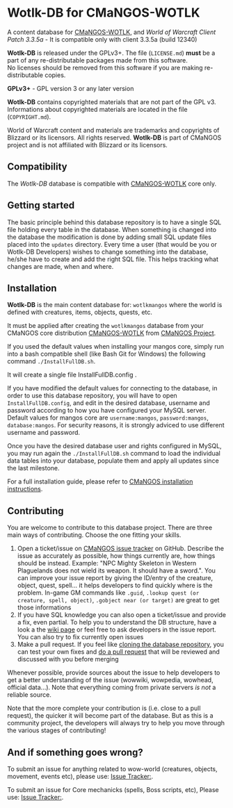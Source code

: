 Wotlk-DB for CMaNGOS-WOTLK
========================================
A content database for [CMaNGOS-WOTLK][10], and *World of Warcraft Client Patch
3.3.5a* - It is compatible only with client 3.3.5a (build 12340)

**Wotlk-DB** is released under the GPLv3+.
The file (`LICENSE.md`) **must** be a part of any re-distributable packages made from this software.  
No licenses should be removed from this software if you are making re-distributable copies.

**GPLv3+** - GPL version 3 or any later version

**Wotlk-DB** contains copyrighted materials that are not part of the GPL v3.
Informations about copyrighted materials are located in the file (`COPYRIGHT.md`).

World of Warcraft content and materials are trademarks and copyrights of Blizzard or its licensors. All rights reserved.
**Wotlk-DB** is part of CMaNGOS project and is not affiliated with Blizzard or its licensors.

Compatibility
-------------
The *Wotlk-DB* database is compatible with [CMaNGOS-WOTLK][10] core only.

Getting started
---------------
The basic principle behind this database repository is to have a single SQL file
holding every table in the database. When something is changed into the database
the modification is done by adding small SQL update files placed into the `updates` directory.
Every time a user (that would be you or Wotlk-DB Developers) wishes to change something into the database, he/she
have to create and add the right SQL file. This helps tracking what changes are made, when and where.

Installation
------------
**Wotlk-DB** is the main content database for: `wotlkmangos` where the world is defined
with creatures, items, objects, quests, etc.

It must be applied after creating the `wotlkmangos` database from your CMaNGOS core distribution [CMaNGOS-WOTLK][10] from [CMaNGOS Project][11].

If you used the default values when installing your mangos core, simply run into a bash compatible shell (like Bash Git for Windows) the following command  `./InstallFullDB.sh`.

It will create a single file  InstallFullDB.config .

If you have modified the default values for connecting to the database, in order to use this database repository, you will have to open `InstallFullDB.config`, and edit in the desired database, username and password according to how you have configured your MySQL server. Default values for mangos core are `username:mangos`, `password:mangos`, `database:mangos`. For security reasons, it is strongly adviced to use different username and password.

Once you have the desired database user and rights configured in MySQL, you may run again the `./InstallFullDB.sh` command to load the individual data tables into your database, populate them and apply all updates since the last milestone.

For a full installation guide, please refer to [CMaNGOS installation instructions][14].

Contributing
------------
You are welcome to contribute to this database project. There are three main ways of contributing. Choose the one fitting your skills.

1. Open a ticket/issue on [CMaNGOS issue tracker][15] on GitHub. Describe the issue as accurately as
possible, how things currently are, how things should be instead. Example: "NPC Mighty Skeleton in Western Plaguelands does not wield its weapon. It should have a sword.". You can improve your issue report by giving the ID/entry of the creature, object, quest, spell... it helps developers to find quickly where is the problem. In-game GM commands like `.guid`, `.lookup quest (or creature, spell, object)`, `.gobject near (or target)` are great to get those informations
2. If you have SQL knowledge you can also open a ticket/issue and provide a fix, even partial. To help you to understand the DB structure, have a look a the [wiki page][16] or feel free to ask developers in the issue report. You can also try to fix currently open issues
3. Make a pull request. If you feel like [cloning the database repository][17], you can test your own fixes and [do a pull request][18] that will be reviewed and discussed with you before merging

Whenever possible, provide sources about the issue to help developers to get a better understanding of the issue (wowwiki, wowpedia, wowhead, official data...). Note that everything coming from private servers *is not* a reliable source.

Note that the more complete your contribution is (i.e. close to a pull request), the quicker it will become part of the database.
But as this is a community project, the developers will always try to help you move through the various stages of contributing!

And if something goes wrong?
----------------------------
To submit an issue for anything related to wow-world (creatures, objects, movement, events etc), please use: [Issue Tracker:][1].

To submit an issue for Core mechanicks (spells, Boss scripts, etc), Please use: [Issue Tracker:][2].


[1]: https://github.com/cmangos/wotlk-db/issues/ "Issue Tracker"
[2]: https://github.com/cmangos/issues/issues/ "Issue Tracker"
[10]: https://github.com/cmangos/mangos-wotlk "CMaNGOS-WOTLK"
[11]: http://cmangos.net/ "CMaNGOS Project"
[14]: https://github.com/cmangos/issues/wiki/Installation-Instructions "CMaNGOS installation instructions"
[15]: https://github.com/cmangos/issues/issues/ "CMaNGOS issue tracker"
[16]: https://github.com/cmangos/issues/wiki/mangosdb_struct
[17]: https://help.github.com/articles/fork-a-repo/
[18]: https://help.github.com/articles/creating-a-pull-request/
